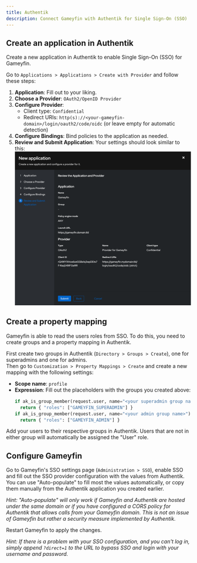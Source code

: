 ```yaml
---
title: Authentik
description: Connect Gameyfin with Authentik for Single Sign-On (SSO)
---
```


## Create an application in Authentik

Create a new application in Authentik to enable Single Sign-On (SSO) for Gameyfin.

Go to `Applications > Applications > Create with Provider` and follow these steps:

1. **Application**: Fill out to your liking.
2. **Choose a Provider**: `OAuth2/OpenID Provider`
3. **Configure Provider**:
     - Client type: `Confidential`
     - Redirect URIs: `http(s)://<your-gameyfin-domain>/login/oauth2/code/oidc` (or leave empty for automatic detection)
4. **Configure Bindings**: Bind policies to the application as needed.
5. **Review and Submit Application**: Your settings should look similar to this:
   ![Authentik Application Configuration](../../assets/guides/sso/authentik/authentik-application.png)


## Create a property mapping

Gameyfin is able to read the users roles from SSO. To do this, you need to create groups and a property mapping in Authentik.

First create two groups in Authentik (`Directory > Groups > Create`), one for superadmins and one for admins.  
Then go to `Customization > Property Mappings > Create` and create a new mapping with the following settings:

- **Scope name**: `profile`
- **Expression**: Fill out the placeholders with the groups you created above:
   ```python
   if ak_is_group_member(request.user, name="<your superadmin group name>"):
     return { "roles": ["GAMEYFIN_SUPERADMIN"] }
   if ak_is_group_member(request.user, name="<your admin group name>"):
     return { "roles": ["GAMEYFIN_ADMIN"] }
   ```

Add your users to their respective groups in Authentik.
Users that are not in either group will automatically be assigned the "User" role.

## Configure Gameyfin

Go to Gameyfin's SSO settings page (`Administration > SSO`), enable SSO and fill out the SSO provider configuration with the values from Authentik.
You can use "Auto-populate" to fill most the values automatically, or copy them manually from the Authentik application you created earlier.

*Hint: "Auto-populate" will only work if Gameyfin and Authentik are hosted under the same domain or if you have configured a CORS policy for Authentik that allows calls from your Gameyfin domain. This is not an issue of Gameyfin but rather a security measure implemented by Authentik.*

Restart Gameyfin to apply the changes.

*Hint: If there is a problem with your SSO configuration, and you can't log in, simply append `?direct=1` to the URL to bypass SSO and login with your username and password.*

